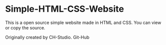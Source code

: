 # Simple-HTML-CSS-Website
This is a open source simple website made in HTML and CSS. You can view or copy the source.

Originally created by CH-Studio. Git-Hub
